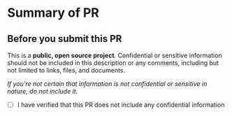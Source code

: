 # Summary of PR
<!-- Write a brief summary of what this PR achieves and if it is large, please outline the most important things to review -->

## Before you submit this PR
This is a **public, open source project**. Confidential or sensitive information should not be included in this description or any comments, including but not limited to links, files, and documents.

*If you're not certain that information is not confidential or sensitive in nature, do not include it.*

- [ ] I have verified that this PR does not include any confidential information
